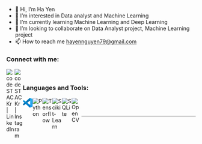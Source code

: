 - 👋 Hi, I’m Ha Yen
- 👀 I’m interested in Data analyst and Machine Learning 
- 🌱 I’m currently learning Machine Learning and Deep Learning
- 💞️ I’m looking to collaborate on Data Analyst project, Machine Learning project
- 📫 How to reach me hayennguyen79@gmail.com

### Connect with me:

[<img align="left" alt="codeSTACKr | LinkedIn" width="22px" src="https://cdn.jsdelivr.net/npm/simple-icons@v3/icons/linkedin.svg" />][linkedin]
[<img align="left" alt="codeSTACKr | Instagram" width="22px" src="https://cdn.jsdelivr.net/npm/simple-icons@3.13.0/icons/facebook.svg" />][facebook]

<br />

### Languages and Tools:

<img align="left" alt="Visual Studio Code" width="26px" src="https://raw.githubusercontent.com/github/explore/80688e429a7d4ef2fca1e82350fe8e3517d3494d/topics/visual-studio-code/visual-studio-code.png" />
<img align="left" alt="Python" width="26px" src="https://cdn3.iconfinder.com/data/icons/logos-and-brands-adobe/512/267_Python-512.png" />
<img align="left" alt="Tensorflow" width="26px" src="https://cdn.icon-icons.com/icons2/2699/PNG/512/tensorflow_logo_icon_168671.png" />
<img align="left" alt="Scikit-Learn" width="26px" src="https://upload.wikimedia.org/wikipedia/commons/thumb/0/05/Scikit_learn_logo_small.svg/390px-Scikit_learn_logo_small.svg.png" />
<img align="left" alt="SQLite" width="26px" src="https://upload.wikimedia.org/wikipedia/commons/thumb/9/97/Sqlite-square-icon.svg/384px-Sqlite-square-icon.svg.png" />
<img align="left" alt="OpenCV" width="26px" src="https://e7.pngegg.com/pngimages/65/205/png-clipart-opencv-computer-vision-library-c-github-text-logo-thumbnail.png" />

<br />
<br />

---


[facebook]: https://www.facebook.com/suzynguyenha
[linkedin]: https://www.linkedin.com/in/hayennguyen/
